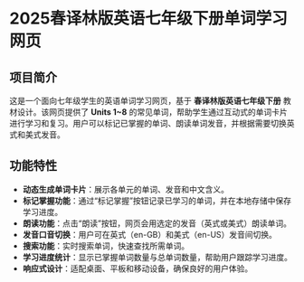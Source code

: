 # 2025春译林版英语七年级下册单词学习网页

## 项目简介

这是一个面向七年级学生的英语单词学习网页，基于 **春译林版英语七年级下册** 教材设计。该网页提供了 **Units 1~8** 的常见单词，帮助学生通过互动式的单词卡片进行学习和复习。用户可以标记已掌握的单词、朗读单词发音，并根据需要切换英式和美式发音。

## 功能特性

- **动态生成单词卡片**：展示各单元的单词、发音和中文含义。
- **标记掌握功能**：通过“标记掌握”按钮记录已学习的单词，并在本地存储中保存学习进度。
- **朗读功能**：点击“朗读”按钮，网页会用选定的发音（英式或美式）朗读单词。
- **发音口音切换**：用户可在英式（en-GB）和美式（en-US）发音间切换。
- **搜索功能**：实时搜索单词，快速查找所需单词。
- **学习进度统计**：显示已掌握单词数量与总单词数量，帮助用户跟踪学习进度。
- **响应式设计**：适配桌面、平板和移动设备，确保良好的用户体验。
